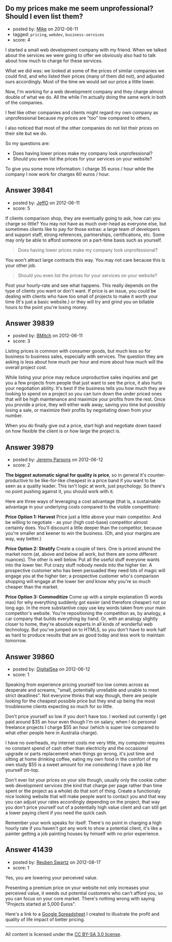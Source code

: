 ## Do my prices make me seem unprofessional? Should I even list them?

- posted by: [Mike](https://stackexchange.com/users/-1/18134-mike) on 2012-06-11
- tagged: `pricing`, `webdev`, `business-services`
- score: 4

I started a small web development company with my friend.
When we talked about the services we were going to offer we obviously also had to talk about how much to charge for these services. 

What we did was: we looked at some of the prices of similar companies we could find, and who listed their prices (many of them did not), and adjusted ours accordingly.
Most of the time we would set our price a little lower.

Now, I'm working for a web development company and they charge almost double of what we do.
All the while I'm actually doing the same work in both of the companies.

I feel like other companies and clients might regard my own company as unprofessional because my prices are "too" low compared to others.

I also noticed that most of the other companies do not list their prices on their site but we do. 

So my questions are:  
- Does having lower prices make my company look unprofessional?  
- Should you even list the prices for your services on your website?

To give you some more information: I charge 35 euros / hour while the company I now work for charges 60 euros / hour.



## Answer 39841

- posted by: [JeffO](https://stackexchange.com/users/-1/1796-jeffo) on 2012-06-11
- score: 5

If clients comparison shop, they are eventually going to ask, how can you charge so little? You may not have as much over-head as everyone else, but sometimes clients like to pay for those extras: a large team of developers and support staff, strong references, partnerships, certifications, etc. Some may only be able to afford someone on a part-time basis such as yourself.

> Does having lower prices make my company look unprofessional?

You won't attract large contracts this way. You may not care because this is your other job.

> Should you even list the prices for your services on your website?

Post your hourly-rate and see what happens. This really depends on the type of clients you want or don't want. If price is an issue, you could be dealing with clients who have too small of projects to make it worth your time (It's just a basic website.) or they will try and grind you on billable hours to the point you're losing money.


## Answer 39839

- posted by: [BMitch](https://stackexchange.com/users/-1/11142-bmitch) on 2012-06-11
- score: 3

Listing prices is common with consumer goods, but much less so for business to business sales, especially with services. The question they are asking is less about how much per hour and more about how much will the overall project cost.

While listing your price may reduce unproductive sales inquiries and get you a few projects from people that just want to see the price, it also hurts your negotiation ability. It's best if the business tells you how much they are looking to spend on a project so you can turn down the under priced ones that will be high maintenance and maximize your profits from the rest. Once you provide a price, they will either walk away, saving you time but possibly losing a sale, or maximize their profits by negotiating down from your number.

When you do finally give out a price, start high and negotiate down based on how flexible the client is or how large the project is.


## Answer 39879

- posted by: [Jeremy Parsons](https://stackexchange.com/users/-1/4291-jeremy-parsons) on 2012-06-12
- score: 2

**The biggest automatic signal for quality is price**, so in general it's counter-productive to be like-for-like cheapest in a price band if you want to be seen as a quality leader. This isn't logic at work, just psychology. So there's no point pushing against it, you should work with it.

Here are three ways of leveraging a cost advantage (that is, a sustainable advantage in your underlying costs compared to the visible competition):

**Price Option 1: Harvest** Price just a little above your main competitor. And be willing to negotiate - as your (high cost-base) competitor almost certainly does. You'll discount a little deeper than the competitor, because you're smaller and keener to win the business. (Oh, and your margins are way, way better.)

**Price Option 2: Stratify** Create a couple of tiers. One is priced around the market norm (at, above and below all work, but there are some different nuances). The other is well below. Put all the useful stuff everyone wants into the lower tier. Put crazy stuff nobody needs into the higher tier. A prospective customer who has been persuaded they need lots of magic will engage you at the higher tier; a prospective customer who's comparison shopping will engage at the lower tier *and* know why you're so much cheaper than the market.

**Price Option 3: Commoditize** Come up with a simple explanation (5 words max) for why everything suddenly got easier (and therefore cheaper) not so long ago. In the more substantive copy use key words taken from your main competitor's website. You're repositioning the competition as, by analogy, a car company that builds everything by hand. Or, with an analogy slightly closer to home, they're absolute experts in all kinds of wonderful web technology. But you've jumped on to HTML5, so you don't have to work half as hard to produce results that are as good today and less work to maintain tomorrow.


## Answer 39860

- posted by: [DigitalSea](https://stackexchange.com/users/-1/7816-digitalsea) on 2012-06-12
- score: 1

Speaking from experience pricing yourself too low comes across as desperate and screams, "small, potentially unreliable and unable to meet strict deadlines". Not everyone thinks that way though, there are people looking for the cheapest possible price but they end up being the most troublesome clients expecting so much for so little.

Don't price yourself so low if you don't have too. I worked out currently I get paid around $35 an hour even though I'm on salary, when I do personal freelance projects I charge $55 an hour (which is super low compared to what other people here in Australia charge). 

I have no overheads, my internet costs me very little, my computer requires no constant spend of cash other than electricity and the occasional upgrade or parts replacement when things go wrong, it's just time and sitting at home drinking coffee, eating my own food in the comfort of my own study $55 is a sweet amount for me considering I have a job like yourself on-top.

Don't ever list your prices on your site though, usually only the cookie cutter web development services (the kind that charge per page rather than time spent or the project as a whole) do that sort of thing. Create a functionaly nice looking website that will make people want to contact you and that way you can adjust your rates accordingly depending on the project, that way you don't price yourself out of a potentially high value client and can still get a lower paying client if you need the quick cash.

Remember your work speaks for itself. There's no point in charging a high hourly rate if you haven't got any work to show a potential client, it's like a painter getting a job painting houses by himself with no prior experience.


## Answer 41439

- posted by: [Reuben Swartz](https://stackexchange.com/users/-1/19294-reuben-swartz) on 2012-08-17
- score: 1

Yes, you are lowering your perceived value.

Presenting a premium price on your website not only increases your perceived value, it weeds out potential customers who can't afford you, so you can focus on your core market. There's nothing wrong with saying "Projects started at 5,000 Euros".

Here's a link to a [Google Spreadsheet](https://docs.google.com/spreadsheet/ccc?key=0AhQF0EzcQkfhdHZjaTRHTlJSeFo1Ynp3bm9XZldWRlE#gid=1) I created to illustrate the profit and quality of life impact of better pricing.




---

All content is licensed under the [CC BY-SA 3.0 license](https://creativecommons.org/licenses/by-sa/3.0/).
